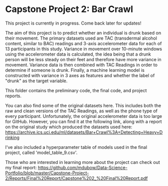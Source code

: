 # Capstone Project 2: Bar Crawl

This project is currently in progress. Come back later for updates!

The aim of this project is to predict whether an individual is drunk based on their movement. The primary datasets used are TAC (transdermal alcohol content, similar to BAC) readings and 3-axis accelerometer data for each of 13 participants in this study. Variance in movement over 10-minute windows using the accelerometer data is calculated, the idea being that a drunk person will be less steady on their feet and therefore have more variance in movement. Variance data is then combined with TAC Readings in order to determine if someone is drunk. Finally, a machine learning model is constructed with variance in 3 axes as features and whether the label of "drunk" as the target variable.

This folder contains the preliminary code, the final code, and project reports.

You can also find some of the original datasets here. This includes both the raw and clean versions of the TAC Readings, as well as the phone type of every participant. Unfortunately, the original accelerometer data is too large for GitHub. However, you can find it at the following link, along with a report on the original study which produced the datasets used here: https://archive.ics.uci.edu/ml/datasets/Bar+Crawl%3A+Detecting+Heavy+Drinking

I've also included a hyperparameter table of models used in the final project, called 'model_table_9.csv'. 

Those who are interested in learning more about the project can check out my final report:
https://github.com/mdubow/Data-Science-Portfolio/blob/master/Capstone-Project-2/Reports/Final%20Report/Capstone%202_%20Final%20Report.pdf
